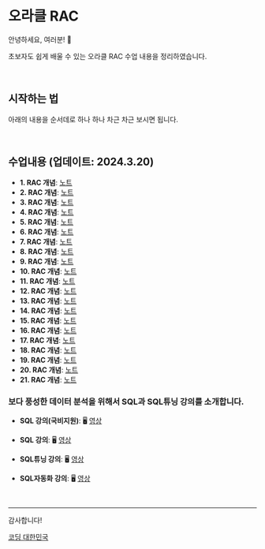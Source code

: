 # 오라클 RAC 

안녕하세요, 여러분! 🌟

초보자도 쉽게 배울 수 있는 오라클 RAC 수업 내용을 정리하였습니다.


&nbsp;

## 시작하는 법

아래의 내용을 순서데로 하나 하나 차근 차근 보시면 됩니다.


&nbsp;

## 수업내용 (업데이트: 2024.3.20)


- **1. RAC 개념**: [노트]()
- **2. RAC 개념**: [노트]()
- **3. RAC 개념**: [노트]()
- **4. RAC 개념**: [노트]()
- **5. RAC 개념**: [노트]()
- **6. RAC 개념**: [노트]()
- **7. RAC 개념**: [노트]()
- **8. RAC 개념**: [노트]()
- **9. RAC 개념**: [노트]()
- **10. RAC 개념**: [노트]()
- **11. RAC 개념**: [노트]()
- **12. RAC 개념**: [노트]()
- **13. RAC 개념**: [노트]()
- **14. RAC 개념**: [노트]()
- **15. RAC 개념**: [노트]()
- **16. RAC 개념**: [노트]()
- **17. RAC 개념**: [노트]()
- **18. RAC 개념**: [노트]()
- **19. RAC 개념**: [노트]()
- **20. RAC 개념**: [노트]()
- **21. RAC 개념**: [노트]()
 
### 보다 풍성한 데이터 분석을 위해서 SQL과 SQL튜닝 강의를 소개합니다.


- **SQL 강의(국비지원)**:  🖥️ [영상](https://www.e-itwill.com/course/course_view.jsp?id=121&ch=course&cid=&s_style=gallery&scid=&s_field=&s_keyword=)  

- **SQL 강의**:  🖥️ [영상](https://easyupclass.e-itwill.com/course/course_view.jsp?id=22&cid=123&ch=course)  

- **SQL튜닝 강의**:  🖥️ [영상](https://easyupclass.e-itwill.com/course/course_view.jsp?id=69&cid=155)

- **SQL자동화 강의**:  🖥️ [영상](https://easyupclass.e-itwill.com/course/course_view.jsp?id=447&cid=28)  

&nbsp;


---

감사합니다!

[코딩 대한민국](https://codingkorea.example.com)
